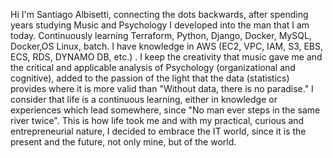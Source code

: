 Hi I'm Santiago Albisetti, connecting the dots backwards, after spending years studying Music and Psychology I developed into the man that I am today. Continuously learning Terraform, Python, Django, Docker, MySQL, Docker,OS Linux, batch. I have knowledge in AWS (EC2, VPC, IAM, S3, EBS, ECS, RDS, DYNAMO DB, etc.) . I keep the creativity that music gave me and the critical and applicable analysis of Psychology (organizational and cognitive), added to the passion of the light that the data (statistics) provides where it is more valid than "Without data, there is no paradise." I consider that life is a continuous learning, either in knowledge or experiences which lead somewhere, since "No man ever steps in the same river twice". This is how life took me and with my practical, curious and entrepreneurial nature, I decided to embrace the IT world, since it is the present and the future, not only mine, but of the world.
